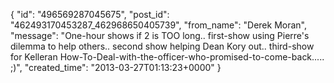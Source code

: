  {
   "id": "496569287045675",
   "post_id": "462493170453287_462968650405739",
   "from_name": "Derek Moran",
   "message": "One-hour shows if 2 is TOO long.. first-show using Pierre's dilemma to help others.. second show helping Dean Kory out.. third-show for Kelleran How-To-Deal-with-the-officer-who-promised-to-come-back..... ;)",
   "created_time": "2013-03-27T01:13:23+0000"
 }
